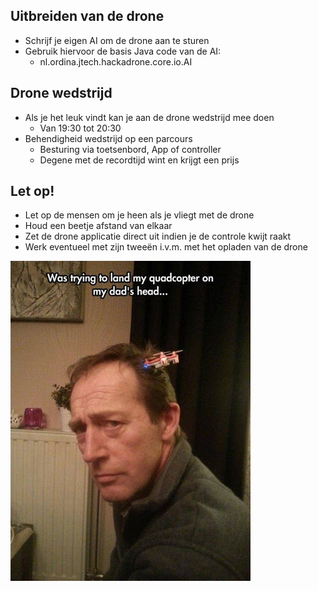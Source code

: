 ## Uitbreiden van de drone

- Schrijf je eigen AI om de drone aan te sturen
- Gebruik hiervoor de basis Java code van de AI:
  - nl.ordina.jtech.hackadrone.core.io.AI


## Drone wedstrijd

- Als je het leuk vindt kan je aan de drone wedstrijd mee doen
  - Van 19:30 tot 20:30
- Behendigheid wedstrijd op een parcours
  - Besturing via toetsenbord, App of controller
  - Degene met de recordtijd wint en krijgt een prijs


## Let op!

- Let op de mensen om je heen als je vliegt met de drone
- Houd een beetje afstand van elkaar
- Zet de drone applicatie direct uit indien je de controle kwijt raakt
- Werk eventueel met zijn tweeën i.v.m. met het opladen van de drone

![logo](images/drone-head.jpg)
